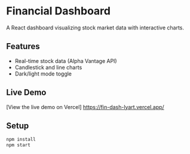 # Financial Dashboard
A React dashboard visualizing stock market data with interactive charts.

## Features
- Real-time stock data (Alpha Vantage API)
- Candlestick and line charts
- Dark/light mode toggle

## Live Demo
[View the live demo on Vercel] https://fin-dash-lyart.vercel.app/

## Setup
```bash
npm install
npm start
